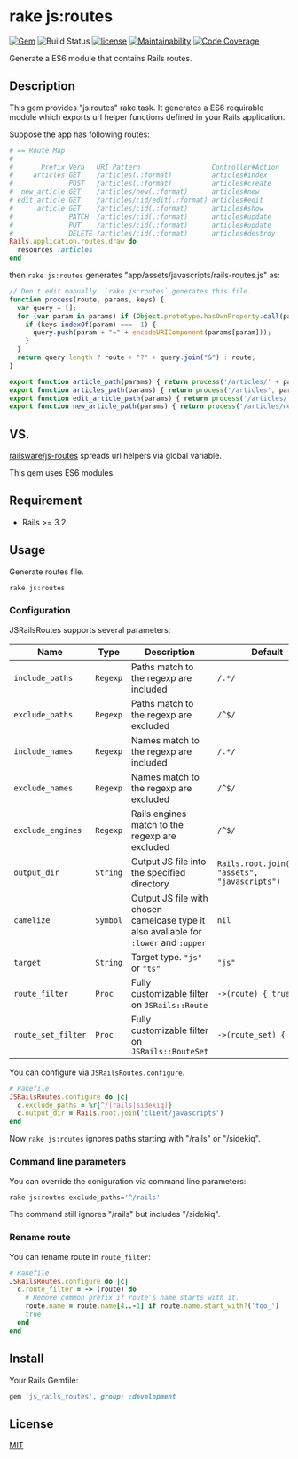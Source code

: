 # rake js:routes

[![Gem](https://img.shields.io/gem/v/js_rails_routes.svg?maxAge=2592000)](https://rubygems.org/gems/js_rails_routes)
![Build Status](https://github.com/increments/js_rails_routes/actions/workflows/test.yml/badge.svg?branch=master)
[![license](https://img.shields.io/github/license/increments/js_rails_routes.svg?maxAge=2592000)](https://github.com/increments/js_rails_routes/blob/master/LICENSE)
[![Maintainability](https://qlty.sh/gh/increments/projects/js_rails_routes/maintainability.svg)](https://qlty.sh/gh/increments/projects/js_rails_routes)
[![Code Coverage](https://qlty.sh/gh/increments/projects/js_rails_routes/coverage.svg)](https://qlty.sh/gh/increments/projects/js_rails_routes)

Generate a ES6 module that contains Rails routes.

## Description

This gem provides "js:routes" rake task.
It generates a ES6 requirable module which exports url helper functions defined in your Rails application.

Suppose the app has following routes:

```rb
# == Route Map
#
#       Prefix Verb   URI Pattern                  Controller#Action
#     articles GET    /articles(.:format)          articles#index
#              POST   /articles(.:format)          articles#create
#  new_article GET    /articles/new(.:format)      articles#new
# edit_article GET    /articles/:id/edit(.:format) articles#edit
#      article GET    /articles/:id(.:format)      articles#show
#              PATCH  /articles/:id(.:format)      articles#update
#              PUT    /articles/:id(.:format)      articles#update
#              DELETE /articles/:id(.:format)      articles#destroy
Rails.application.routes.draw do
  resources :articles
end
```

then `rake js:routes` generates "app/assets/javascripts/rails-routes.js" as:

```js
// Don't edit manually. `rake js:routes` generates this file.
function process(route, params, keys) {
  var query = [];
  for (var param in params) if (Object.prototype.hasOwnProperty.call(params, param)) {
    if (keys.indexOf(param) === -1) {
      query.push(param + "=" + encodeURIComponent(params[param]));
    }
  }
  return query.length ? route + "?" + query.join("&") : route;
}

export function article_path(params) { return process('/articles/' + params.id + '', params, ['id']); }
export function articles_path(params) { return process('/articles', params, []); }
export function edit_article_path(params) { return process('/articles/' + params.id + '/edit', params, ['id']); }
export function new_article_path(params) { return process('/articles/new', params, []); }
```

## VS.

[railsware/js-routes](https://github.com/railsware/js-routes) spreads url helpers via global variable.

This gem uses ES6 modules.

## Requirement

- Rails >= 3.2

## Usage

Generate routes file.

```bash
rake js:routes
```

### Configuration

JSRailsRoutes supports several parameters:

Name               | Type      | Description                                                                           | Default
-------------------|-----------|---------------------------------------------------------------------------------------|----------------------------------------
`include_paths`    | `Regexp`  | Paths match to the regexp are included                                                | `/.*/`
`exclude_paths`    | `Regexp`  | Paths match to the regexp are excluded                                                | `/^$/`
`include_names`    | `Regexp`  | Names match to the regexp are included                                                | `/.*/`
`exclude_names`    | `Regexp`  | Names match to the regexp are excluded                                                | `/^$/`
`exclude_engines`  | `Regexp`  | Rails engines match to the regexp are excluded                                        | `/^$/`
`output_dir`       | `String`  | Output JS file into the specified directory                                           | `Rails.root.join("app", "assets", "javascripts")`
`camelize`         | `Symbol`  | Output JS file with chosen camelcase type it also avaliable for `:lower` and `:upper` | `nil`
`target`           | `String`  | Target type. `"js"` or `"ts"`                                                         | `"js"`
`route_filter`     | `Proc`    | Fully customizable filter on `JSRails::Route`                                         | `->(route) { true }`
`route_set_filter` | `Proc`    | Fully customizable filter on `JSRails::RouteSet`                                      | `->(route_set) { true }`

You can configure via `JSRailsRoutes.configure`.

```rb
# Rakefile
JSRailsRoutes.configure do |c|
  c.exclude_paths = %r{^/(rails|sidekiq)}
  c.output_dir = Rails.root.join('client/javascripts')
end
```

Now `rake js:routes` ignores paths starting with "/rails" or "/sidekiq".

### Command line parameters

You can override the coniguration via command line parameters:

```bash
rake js:routes exclude_paths='^/rails'
```

The command still ignores "/rails" but includes "/sidekiq".

### Rename route

You can rename route in `route_filter`:

```rb
# Rakefile
JSRailsRoutes.configure do |c|
  c.route_filter = -> (route) do
    # Remove common prefix if route's name starts with it.
    route.name = route.name[4..-1] if route.name.start_with?('foo_')
    true
  end
end
```

## Install

Your Rails Gemfile:

```rb
gem 'js_rails_routes', group: :development
```

## License

[MIT](https://github.com/increments/js_rails_routes/blob/master/LICENSE)
